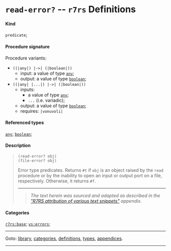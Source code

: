 

<a id='definition__r7rs__read-error_3f'></a>

# `read-error?` -- `r7rs` Definitions


#### Kind

`predicate`;


#### Procedure signature

Procedure variants:
 * `((|any|) |->| (|boolean|))`
   * input: a value of type [`any`](../../r7rs/types/any.md#type__r7rs__any);
   * output: a value of type [`boolean`](../../r7rs/types/boolean.md#type__r7rs__boolean);
 * `((|any| |...|) |->| (|boolean|))`
   * inputs:
     * a value of type [`any`](../../r7rs/types/any.md#type__r7rs__any);
     * `...` (i.e. variadic);
   * output: a value of type [`boolean`](../../r7rs/types/boolean.md#type__r7rs__boolean);
   * requires: `|vonuvoli|`


#### Referenced types

[`any`](../../r7rs/types/any.md#type__r7rs__any);
[`boolean`](../../r7rs/types/boolean.md#type__r7rs__boolean);


#### Description

> ````
> (read-error? obj)
> (file-error? obj)
> ````
> 
> 
> Error type predicates.  Returns `#t` if `obj` is an
> object raised by the `read` procedure or by the inability to open
> an input or output port on a file, respectively.  Otherwise, it
> returns `#f`.
> 
> 
> ----
> > *The text herein was sourced and adapted as described in the ["R7RS attribution of various text snippets"](../../r7rs/appendices/attribution.md#appendix__r7rs__attribution) appendix.*


#### Categories

[`r7rs:base`](../../r7rs/categories/r7rs_3a_base.md#category__r7rs__r7rs_3a_base);
[`vs:errors`](../../r7rs/categories/vs_3a_errors.md#category__r7rs__vs_3a_errors);

----

Goto: [library](../../r7rs/_index.md#library__r7rs), [categories](../../r7rs/categories/_index.md#toc__r7rs__categories), [definitions](../../r7rs/definitions/_index.md#toc__r7rs__definitions), [types](../../r7rs/types/_index.md#toc__r7rs__types), [appendices](../../r7rs/appendices/_index.md#toc__r7rs__appendices).

----

